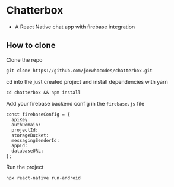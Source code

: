 # Chatterbox

- A React Native chat app with firebase integration 

## How to clone

Clone the repo
```
git clone https://github.com/joewhocodes/chatterbox.git
```

cd into the just created project and install dependencies with yarn
```
cd chatterbox && npm install
```

Add your firebase backend config in the `firebase.js` file
```
const firebaseConfig = {
  apiKey:
  authDomain:
  projectId: 
  storageBucket: 
  messagingSenderId: 
  appId: 
  databaseURL: 
};
```

Run the project
```
npx react-native run-android
```
